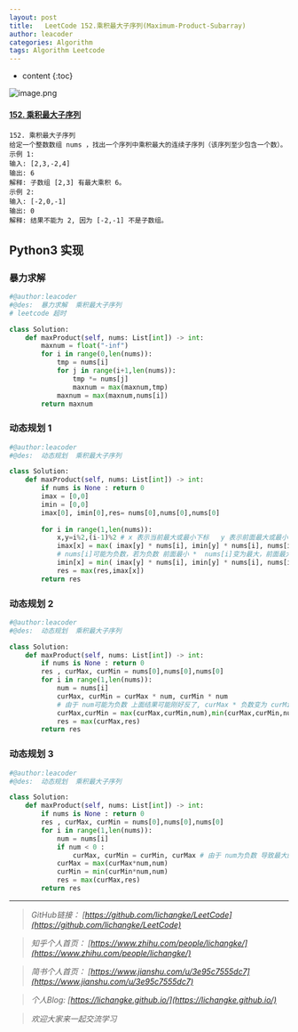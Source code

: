 ```yaml
---
layout: post
title:   LeetCode 152.乘积最大子序列(Maximum-Product-Subarray)
author: leacoder
categories: Algorithm 
tags: Algorithm Leetcode
---
```


* content
{:toc}


![image.png](https://upload-images.jianshu.io/upload_images/16846478-336e51eb42bd3f54.png?imageMogr2/auto-orient/strip%7CimageView2/2/w/1240)

#### [152\. 乘积最大子序列](https://leetcode-cn.com/problems/maximum-product-subarray/)

    152. 乘积最大子序列
    给定一个整数数组 nums ，找出一个序列中乘积最大的连续子序列（该序列至少包含一个数）。
    示例 1:
    输入: [2,3,-2,4]
    输出: 6
    解释: 子数组 [2,3] 有最大乘积 6。
    示例 2:
    输入: [-2,0,-1]
    输出: 0
    解释: 结果不能为 2, 因为 [-2,-1] 不是子数组。

## Python3 实现
### 暴力求解
```python
#@author:leacoder
#@des:  暴力求解  乘积最大子序列
# leetcode 超时

class Solution:
    def maxProduct(self, nums: List[int]) -> int:
        maxnum = float("-inf")
        for i in range(0,len(nums)):
            tmp = nums[i]
            for j in range(i+1,len(nums)):
                tmp *= nums[j]
                maxnum = max(maxnum,tmp)
            maxnum = max(maxnum,nums[i])
        return maxnum
```
### 动态规划 1
```python
#@author:leacoder
#@des:  动态规划  乘积最大子序列

class Solution:
    def maxProduct(self, nums: List[int]) -> int:
        if nums is None : return 0
        imax = [0,0] 
        imin = [0,0]
        imax[0], imin[0],res= nums[0],nums[0],nums[0]
        
        for i in range(1,len(nums)):
            x,y=i%2,(i-1)%2 # x 表示当前最大或最小下标   y 表示前面最大或最小下标
            imax[x] = max( imax[y] * nums[i], imin[y] * nums[i], nums[i] ) 
            # nums[i]可能为负数，若为负数 前面最小 *  nums[i]变为最大，前面最大 *  nums[i]变为最小
            imin[x] = min( imax[y] * nums[i], imin[y] * nums[i], nums[i] ) 
            res = max(res,imax[x])
        return res
```
### 动态规划 2

```python
#@author:leacoder
#@des:  动态规划  乘积最大子序列

class Solution:
    def maxProduct(self, nums: List[int]) -> int:
        if nums is None : return 0
        res , curMax, curMin = nums[0],nums[0],nums[0]
        for i in range(1,len(nums)):
            num = nums[i]
            curMax, curMin = curMax * num, curMin * num
            # 由于 num可能为负数 上面结果可能刚好反了, curMax * 负数变为 curMin 顾需要下面语句处理
            curMax,curMin = max(curMax,curMin,num),min(curMax,curMin,num)
            res = max(curMax,res)
        return res
```
### 动态规划 3 
```python
#@author:leacoder
#@des:  动态规划  乘积最大子序列

class Solution:
    def maxProduct(self, nums: List[int]) -> int:
        if nums is None : return 0
        res , curMax, curMin = nums[0],nums[0],nums[0]
        for i in range(1,len(nums)):
            num = nums[i]
            if num < 0 :
                curMax, curMin = curMin, curMax # 由于 num为负数 导致最大的变最小的，最小的变最大的,因此交换两个的值
            curMax = max(curMax*num,num)
            curMin = min(curMin*num,num)
            res = max(curMax,res)
        return res
```

----
>*GitHub链接：*
>*[https://github.com/lichangke/LeetCode](https://github.com/lichangke/LeetCode)*

>*知乎个人首页：*
>*[https://www.zhihu.com/people/lichangke/](https://www.zhihu.com/people/lichangke/)*

>*简书个人首页：*
>*[https://www.jianshu.com/u/3e95c7555dc7](https://www.jianshu.com/u/3e95c7555dc7)*

>*个人Blog:*
>*[https://lichangke.github.io/](https://lichangke.github.io/)*

>*欢迎大家来一起交流学习*
